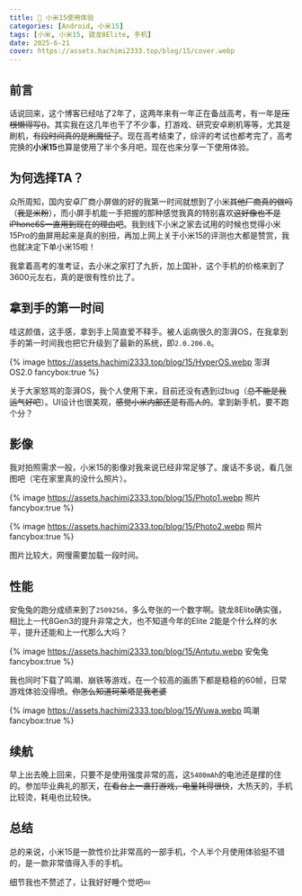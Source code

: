 ```yaml
---
title: 📱 小米15使用体验
categories: [Android, 小米15]
tags: [小米, 小米15, 骁龙8Elite, 手机]
date: 2025-6-21
cover: https://assets.hachimi2333.top/blog/15/cover.webp
---
```


## 前言

话说回来，这个博客已经咕了2年了，这两年来有一年正在备战高考，有一年是~~压根懒得写()~~。其实我在这几年也干了不少事，打游戏、研究安卓刷机等等，尤其是刷机，~~有段时间真的是刷魔怔了~~。现在高考结束了，综评的考试也都考完了，高考完换的**小米15**也算是使用了半个多月吧，现在也来分享一下使用体验。

<!-- more -->

## 为何选择TA？

众所周知，国内安卓厂商小屏做的好的我第一时间就想到了小米~~其他厂商真的做吗~~（~~我是米粉~~），而小屏手机能一手把握的那种感觉我真的特别喜欢~~这好像也不是iPhone6S一直用到现在的理由吧~~。我到线下小米之家去试用的时候也觉得小米15Pro的曲屏用起来是真的别扭，再加上网上关于小米15的评测也大都是赞赏，我也就决定下单小米15啦！

我拿着高考的准考证，去小米之家打了九折，加上国补，这个手机的价格来到了3600元左右，真的是很有性价比了。

## 拿到手的第一时间

哇这颜值，这手感，拿到手上简直爱不释手。被人诟病很久的澎湃OS，在我拿到手的第一时间我也把它升级到了最新的系统，即`2.0.206.0`。

{% image https://assets.hachimi2333.top/blog/15/HyperOS.webp 澎湃OS2.0 fancybox:true %}

关于大家怒骂的澎湃OS，我个人使用下来，目前还没有遇到过bug（~~总不能是我运气好吧~~）。UI设计也很美观，~~感觉小米内部还是有高人的~~。拿到新手机，要不跑个分？

## 影像

我对拍照需求一般，小米15的影像对我来说已经非常足够了。废话不多说，看几张图吧（宅在家里真的没什么照片）。

{% image https://assets.hachimi2333.top/blog/15/Photo1.webp 照片 fancybox:true %}

{% image https://assets.hachimi2333.top/blog/15/Photo2.webp 照片 fancybox:true %}

图片比较大，网慢需要加载一段时间。

## 性能

安兔兔的跑分成绩来到了`2509256`，多么夸张的一个数字啊。骁龙8Elite确实强，相比上一代8Gen3的提升非常之大，也不知道今年的Elite 2能是个什么样的水平，提升还能和上一代那么大吗？

{% image https://assets.hachimi2333.top/blog/15/Antutu.webp 安兔兔 fancybox:true %}

我也同时下载了鸣潮、崩铁等游戏，在一个较高的画质下都是稳稳的60帧，日常游戏体验没得喷。~~你怎么知道珂莱塔是我老婆~~

{% image https://assets.hachimi2333.top/blog/15/Wuwa.webp 鸣潮 fancybox:true %}

## 续航

早上出去晚上回来，只要不是使用强度非常的高，这`5400mAh`的电池还是撑的住的。参加毕业典礼的那天，~~在看台上一直打游戏，电量耗得很快~~，大热天的，手机比较烫，耗电也比较快。

## 总结

总的来说，小米15是一款性价比非常高的一部手机，个人半个月使用体验挺不错的，是一款非常值得入手的手机。

细节我也不赘述了，让我好好睡个觉吧💤